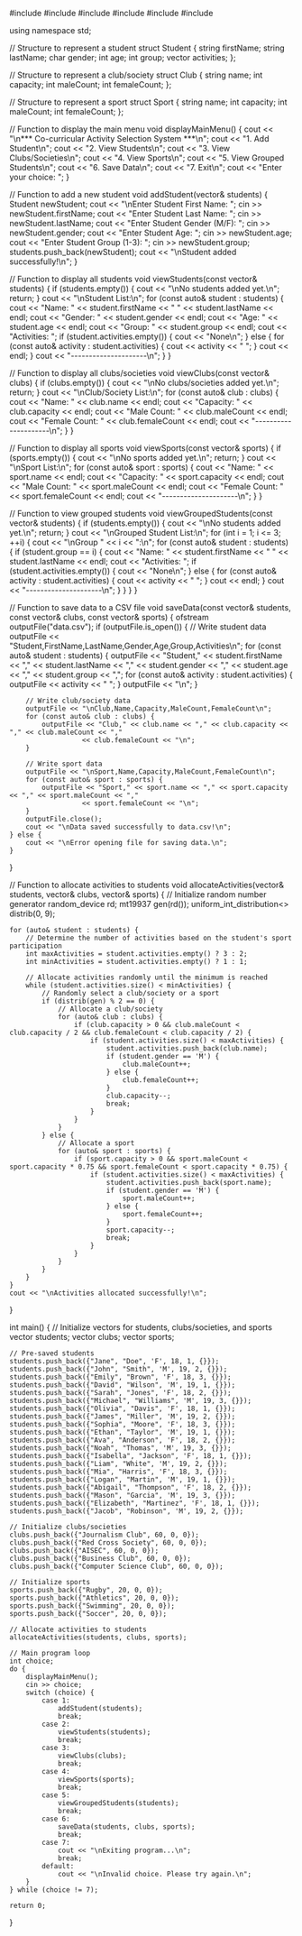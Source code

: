 #include <iostream>
#include <vector>
#include <string>
#include <fstream>
#include <algorithm>
#include <random>

using namespace std;

// Structure to represent a student
struct Student {
    string firstName;
    string lastName;
    char gender;
    int age;
    int group;
    vector<string> activities;
};

// Structure to represent a club/society
struct Club {
    string name;
    int capacity;
    int maleCount;
    int femaleCount;
};

// Structure to represent a sport
struct Sport {
    string name;
    int capacity;
    int maleCount;
    int femaleCount;
};

// Function to display the main menu
void displayMainMenu() {
    cout << "\n*** Co-curricular Activity Selection System ***\n";
    cout << "1. Add Student\n";
    cout << "2. View Students\n";
    cout << "3. View Clubs/Societies\n";
    cout << "4. View Sports\n";
    cout << "5. View Grouped Students\n";
    cout << "6. Save Data\n";
    cout << "7. Exit\n";
    cout << "Enter your choice: ";
}

// Function to add a new student
void addStudent(vector<Student>& students) {
    Student newStudent;
    cout << "\nEnter Student First Name: ";
    cin >> newStudent.firstName;
    cout << "Enter Student Last Name: ";
    cin >> newStudent.lastName;
    cout << "Enter Student Gender (M/F): ";
    cin >> newStudent.gender;
    cout << "Enter Student Age: ";
    cin >> newStudent.age;
    cout << "Enter Student Group (1-3): ";
    cin >> newStudent.group;
    students.push_back(newStudent);
    cout << "\nStudent added successfully!\n";
}

// Function to display all students
void viewStudents(const vector<Student>& students) {
    if (students.empty()) {
        cout << "\nNo students added yet.\n";
        return;
    }
    cout << "\nStudent List:\n";
    for (const auto& student : students) {
        cout << "Name: " << student.firstName << " " << student.lastName << endl;
        cout << "Gender: " << student.gender << endl;
        cout << "Age: " << student.age << endl;
        cout << "Group: " << student.group << endl;
        cout << "Activities: ";
        if (student.activities.empty()) {
            cout << "None\n";
        } else {
            for (const auto& activity : student.activities) {
                cout << activity << " ";
            }
            cout << endl;
        }
        cout << "---------------------\n";
    }
}

// Function to display all clubs/societies
void viewClubs(const vector<Club>& clubs) {
    if (clubs.empty()) {
        cout << "\nNo clubs/societies added yet.\n";
        return;
    }
    cout << "\nClub/Society List:\n";
    for (const auto& club : clubs) {
        cout << "Name: " << club.name << endl;
        cout << "Capacity: " << club.capacity << endl;
        cout << "Male Count: " << club.maleCount << endl;
        cout << "Female Count: " << club.femaleCount << endl;
        cout << "---------------------\n";
    }
}

// Function to display all sports
void viewSports(const vector<Sport>& sports) {
    if (sports.empty()) {
        cout << "\nNo sports added yet.\n";
        return;
    }
    cout << "\nSport List:\n";
    for (const auto& sport : sports) {
        cout << "Name: " << sport.name << endl;
        cout << "Capacity: " << sport.capacity << endl;
        cout << "Male Count: " << sport.maleCount << endl;
        cout << "Female Count: " << sport.femaleCount << endl;
        cout << "---------------------\n";
    }
}

// Function to view grouped students
void viewGroupedStudents(const vector<Student>& students) {
    if (students.empty()) {
        cout << "\nNo students added yet.\n";
        return;
    }
    cout << "\nGrouped Student List:\n";
    for (int i = 1; i <= 3; ++i) {
        cout << "\nGroup " << i << ":\n";
        for (const auto& student : students) {
            if (student.group == i) {
                cout << "Name: " << student.firstName << " " << student.lastName << endl;
                cout << "Activities: ";
                if (student.activities.empty()) {
                    cout << "None\n";
                } else {
                    for (const auto& activity : student.activities) {
                        cout << activity << " ";
                    }
                    cout << endl;
                }
                cout << "---------------------\n";
            }
        }
    }
}

// Function to save data to a CSV file
void saveData(const vector<Student>& students, const vector<Club>& clubs, const vector<Sport>& sports) {
    ofstream outputFile("data.csv");
    if (outputFile.is_open()) {
        // Write student data
        outputFile << "Student,FirstName,LastName,Gender,Age,Group,Activities\n";
        for (const auto& student : students) {
            outputFile << "Student," << student.firstName << "," << student.lastName << "," << student.gender << ","
                      << student.age << "," << student.group << ",";
            for (const auto& activity : student.activities) {
                outputFile << activity << " ";
            }
            outputFile << "\n";
        }

        // Write club/society data
        outputFile << "\nClub,Name,Capacity,MaleCount,FemaleCount\n";
        for (const auto& club : clubs) {
            outputFile << "Club," << club.name << "," << club.capacity << "," << club.maleCount << ","
                      << club.femaleCount << "\n";
        }

        // Write sport data
        outputFile << "\nSport,Name,Capacity,MaleCount,FemaleCount\n";
        for (const auto& sport : sports) {
            outputFile << "Sport," << sport.name << "," << sport.capacity << "," << sport.maleCount << ","
                      << sport.femaleCount << "\n";
        }
        outputFile.close();
        cout << "\nData saved successfully to data.csv!\n";
    } else {
        cout << "\nError opening file for saving data.\n";
    }
}

// Function to allocate activities to students
void allocateActivities(vector<Student>& students, vector<Club>& clubs, vector<Sport>& sports) {
    // Initialize random number generator
    random_device rd;
    mt19937 gen(rd());
    uniform_int_distribution<> distrib(0, 9);

    for (auto& student : students) {
        // Determine the number of activities based on the student's sport participation
        int maxActivities = student.activities.empty() ? 3 : 2;
        int minActivities = student.activities.empty() ? 1 : 1;

        // Allocate activities randomly until the minimum is reached
        while (student.activities.size() < minActivities) {
            // Randomly select a club/society or a sport
            if (distrib(gen) % 2 == 0) {
                // Allocate a club/society
                for (auto& club : clubs) {
                    if (club.capacity > 0 && club.maleCount < club.capacity / 2 && club.femaleCount < club.capacity / 2) {
                        if (student.activities.size() < maxActivities) {
                            student.activities.push_back(club.name);
                            if (student.gender == 'M') {
                                club.maleCount++;
                            } else {
                                club.femaleCount++;
                            }
                            club.capacity--;
                            break;
                        }
                    }
                }
            } else {
                // Allocate a sport
                for (auto& sport : sports) {
                    if (sport.capacity > 0 && sport.maleCount < sport.capacity * 0.75 && sport.femaleCount < sport.capacity * 0.75) {
                        if (student.activities.size() < maxActivities) {
                            student.activities.push_back(sport.name);
                            if (student.gender == 'M') {
                                sport.maleCount++;
                            } else {
                                sport.femaleCount++;
                            }
                            sport.capacity--;
                            break;
                        }
                    }
                }
            }
        }
    }
    cout << "\nActivities allocated successfully!\n";
}


int main() {
    // Initialize vectors for students, clubs/societies, and sports
    vector<Student> students;
    vector<Club> clubs;
    vector<Sport> sports;

    // Pre-saved students
    students.push_back({"Jane", "Doe", 'F', 18, 1, {}});
    students.push_back({"John", "Smith", 'M', 19, 2, {}});
    students.push_back({"Emily", "Brown", 'F', 18, 3, {}});
    students.push_back({"David", "Wilson", 'M', 19, 1, {}});
    students.push_back({"Sarah", "Jones", 'F', 18, 2, {}});
    students.push_back({"Michael", "Williams", 'M', 19, 3, {}});
    students.push_back({"Olivia", "Davis", 'F', 18, 1, {}});
    students.push_back({"James", "Miller", 'M', 19, 2, {}});
    students.push_back({"Sophia", "Moore", 'F', 18, 3, {}});
    students.push_back({"Ethan", "Taylor", 'M', 19, 1, {}});
    students.push_back({"Ava", "Anderson", 'F', 18, 2, {}});
    students.push_back({"Noah", "Thomas", 'M', 19, 3, {}});
    students.push_back({"Isabella", "Jackson", 'F', 18, 1, {}});
    students.push_back({"Liam", "White", 'M', 19, 2, {}});
    students.push_back({"Mia", "Harris", 'F', 18, 3, {}});
    students.push_back({"Logan", "Martin", 'M', 19, 1, {}});
    students.push_back({"Abigail", "Thompson", 'F', 18, 2, {}});
    students.push_back({"Mason", "Garcia", 'M', 19, 3, {}});
    students.push_back({"Elizabeth", "Martinez", 'F', 18, 1, {}});
    students.push_back({"Jacob", "Robinson", 'M', 19, 2, {}});

    // Initialize clubs/societies
    clubs.push_back({"Journalism Club", 60, 0, 0});
    clubs.push_back({"Red Cross Society", 60, 0, 0});
    clubs.push_back({"AISEC", 60, 0, 0});
    clubs.push_back({"Business Club", 60, 0, 0});
    clubs.push_back({"Computer Science Club", 60, 0, 0});

    // Initialize sports
    sports.push_back({"Rugby", 20, 0, 0});
    sports.push_back({"Athletics", 20, 0, 0});
    sports.push_back({"Swimming", 20, 0, 0});
    sports.push_back({"Soccer", 20, 0, 0});

    // Allocate activities to students
    allocateActivities(students, clubs, sports);

    // Main program loop
    int choice;
    do {
        displayMainMenu();
        cin >> choice;
        switch (choice) {
            case 1:
                addStudent(students);
                break;
            case 2:
                viewStudents(students);
                break;
            case 3:
                viewClubs(clubs);
                break;
            case 4:
                viewSports(sports);
                break;
            case 5:
                viewGroupedStudents(students);
                break;
            case 6:
                saveData(students, clubs, sports);
                break;
            case 7:
                cout << "\nExiting program...\n";
                break;
            default:
                cout << "\nInvalid choice. Please try again.\n";
        }
    } while (choice != 7);

    return 0;
}